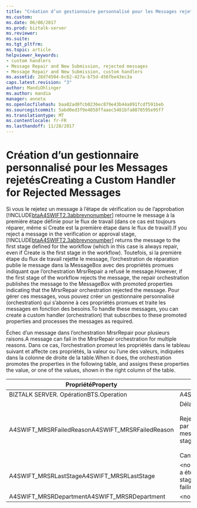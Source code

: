 ```yaml
---
title: "Création d’un gestionnaire personnalisé pour les Messages rejetés | Documents Microsoft"
ms.custom: 
ms.date: 06/08/2017
ms.prod: biztalk-server
ms.reviewer: 
ms.suite: 
ms.tgt_pltfrm: 
ms.topic: article
helpviewer_keywords:
- custom handlers
- Message Repair and New Submission, rejected messages
- Message Repair and New Submission, custom handlers
ms.assetid: 28d74504-6c62-427a-b75d-456fbe43ec3a
caps.latest.revision: "3"
author: MandiOhlinger
ms.author: mandia
manager: anneta
ms.openlocfilehash: baa02ad0fcb0236ec879e43b44a891fcdf591beb
ms.sourcegitcommit: 5abd0ed3f9e4858ffaaec5481bfa8878595e95f7
ms.translationtype: MT
ms.contentlocale: fr-FR
ms.lasthandoff: 11/28/2017
---
```

# <a name="creating-a-custom-handler-for-rejected-messages"></a><span data-ttu-id="61b14-102">Création d’un gestionnaire personnalisé pour les Messages rejetés</span><span class="sxs-lookup"><span data-stu-id="61b14-102">Creating a Custom Handler for Rejected Messages</span></span>
<span data-ttu-id="61b14-103">Si vous le rejetez un message à l’étape de vérification ou de l’approbation [!INCLUDE[btaA4SWIFT2.3abbrevnonumber](../../includes/btaa4swift2-3abbrevnonumber-md.md)] retourne le message à la première étape définie pour le flux de travail (dans ce cas est toujours réparer, même si Create est la première étape dans le flux de travail).</span><span class="sxs-lookup"><span data-stu-id="61b14-103">If you reject a message in the verification or approval stage, [!INCLUDE[btaA4SWIFT2.3abbrevnonumber](../../includes/btaa4swift2-3abbrevnonumber-md.md)] returns the message to the first stage defined for the workflow (which in this case is always repair, even if Create is the first stage in the workflow).</span></span> <span data-ttu-id="61b14-104">Toutefois, si la première étape du flux de travail rejette le message, l’orchestration de réparation publie le message dans la MessageBox avec des propriétés promues indiquant que l’orchestration MrsrRepair a refusé le message.</span><span class="sxs-lookup"><span data-stu-id="61b14-104">However, if the first stage of the workflow rejects the message, the repair orchestration publishes the message to the MessageBox with promoted properties indicating that the MrsrRepair orchestration rejected the message.</span></span> <span data-ttu-id="61b14-105">Pour gérer ces messages, vous pouvez créer un gestionnaire personnalisé (orchestration) qui s’abonne à ces propriétés promues et traite les messages en fonction des besoins.</span><span class="sxs-lookup"><span data-stu-id="61b14-105">To handle these messages, you can create a custom handler (orchestration) that subscribes to these promoted properties and processes the messages as required.</span></span>  
  
 <span data-ttu-id="61b14-106">Échec d’un message dans l’orchestration MrsrRepair pour plusieurs raisons.</span><span class="sxs-lookup"><span data-stu-id="61b14-106">A message can fail in the MrsrRepair orchestration for multiple reasons.</span></span> <span data-ttu-id="61b14-107">Dans ce cas, l’orchestration promeut les propriétés dans le tableau suivant et affecte ces propriétés, la valeur ou l’une des valeurs, indiquées dans la colonne de droite de la table.</span><span class="sxs-lookup"><span data-stu-id="61b14-107">When it does, the orchestration promotes the properties in the following table, and assigns these properties the value, or one of the values, shown in the right column of the table.</span></span>  
  
|<span data-ttu-id="61b14-108">Propriété</span><span class="sxs-lookup"><span data-stu-id="61b14-108">Property</span></span>|<span data-ttu-id="61b14-109">Valeurs</span><span class="sxs-lookup"><span data-stu-id="61b14-109">Values</span></span>|  
|--------------|------------|  
|<span data-ttu-id="61b14-110">BIZTALK SERVER. Opération</span><span class="sxs-lookup"><span data-stu-id="61b14-110">BTS.Operation</span></span>|<span data-ttu-id="61b14-111">A4SWIFT_MRSRFailed</span><span class="sxs-lookup"><span data-stu-id="61b14-111">A4SWIFT_MRSRFailed</span></span>|  
|<span data-ttu-id="61b14-112">A4SWIFT_MRSRFailedReason</span><span class="sxs-lookup"><span data-stu-id="61b14-112">A4SWIFT_MRSRFailedReason</span></span>|<span data-ttu-id="61b14-113">Délai d'expiration</span><span class="sxs-lookup"><span data-stu-id="61b14-113">Timeout</span></span><br /><br /> <span data-ttu-id="61b14-114">Rejeté (signifie que le message a été rejeté par la première étape)</span><span class="sxs-lookup"><span data-stu-id="61b14-114">Rejected (means the message has been rejected from the first stage)</span></span><br /><br /> <span data-ttu-id="61b14-115">CantRepairInInfoPath</span><span class="sxs-lookup"><span data-stu-id="61b14-115">CantRepairInInfoPath</span></span>|  
|<span data-ttu-id="61b14-116">A4SWIFT_MRSRLastStage</span><span class="sxs-lookup"><span data-stu-id="61b14-116">A4SWIFT_MRSRLastStage</span></span>|<span data-ttu-id="61b14-117">\<nom de la dernière étape (rôle) le message a été dans avant d’échouer\></span><span class="sxs-lookup"><span data-stu-id="61b14-117">\<name of last stage (role) that the message was in before failing\></span></span>|  
|<span data-ttu-id="61b14-118">A4SWIFT_MRSRDepartment</span><span class="sxs-lookup"><span data-stu-id="61b14-118">A4SWIFT_MRSRDepartment</span></span>|<span data-ttu-id="61b14-119">\<nom du service\></span><span class="sxs-lookup"><span data-stu-id="61b14-119">\<name of department\></span></span>|